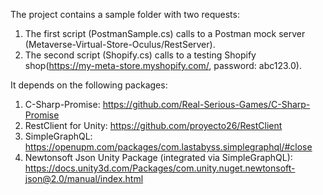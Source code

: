 The project contains a sample folder with two requests:
1. The first script (PostmanSample.cs) calls to a Postman mock server (Metaverse-Virtual-Store-Oculus/RestServer).
2. The second script (Shopify.cs) calls to a testing Shopify shop(https://my-meta-store.myshopify.com/, password: abc123.0).

It depends on the following packages:
1. C-Sharp-Promise: https://github.com/Real-Serious-Games/C-Sharp-Promise
2. RestClient for Unity: https://github.com/proyecto26/RestClient
3. SimpleGraphQL: https://openupm.com/packages/com.lastabyss.simplegraphql/#close
4. Newtonsoft Json Unity Package (integrated via SimpleGraphQL): https://docs.unity3d.com/Packages/com.unity.nuget.newtonsoft-json@2.0/manual/index.html